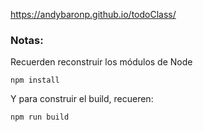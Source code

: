 
https://andybaronp.github.io/todoClass/



### Notas:
Recuerden reconstruir los módulos de Node
```
npm install
```

Y para construir el build, recueren:
```
npm run build
```
